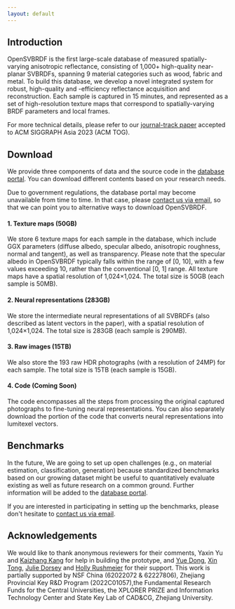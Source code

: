 ```yaml
---
layout: default
---
```


## Introduction

OpenSVBRDF is the first large-scale database of measured spatially-varying anisotropic reflectance, consisting of 1,000+ high-quality near-planar SVBRDFs, spanning 9 material categories such as wood, fabric and metal. To build this database, we develop a novel integrated system for robust, high-quality and -efficiency reflectance acquisition and reconstruction. Each sample is captured in 15 minutes, and represented as a set of high-resolution texture maps that correspond to spatially-varying BRDF parameters and local frames.

For more technical details, please refer to our <a href="https://svbrdf.github.io/publications/OpenSVBRDF/project.html">journal-track paper</a > accepted to ACM SIGGRAPH Asia 2023 (ACM TOG).


## Download 

We provide three components of data and the source code in the <a href="http://opensvbrdf.com"><span class="enlarge">database portal</span></a>. You can download different contents based on your research needs.

<span class="red-bold-text">Due to government regulations, the database portal may become unavailable from time to time.</span> In that case, please <a href="mailto:xiaohema1998@gmail.com?subject=Restricted%20Access%20to%20OpenSVBRDF&body=Please%20provide%20the%20following%20information.%0D%0A%0D%0AFirst%20name%3A%20%0D%0ALast%20name%3A%20%0D%0AYour%20institution%3A%20%0D%0AYour%20region%3A%20%0D%0AHave%20you%20registered%20before%3F%20%28y%2Fn%29%20">contact us via email</a>, so that we can point you to alternative ways to download OpenSVBRDF.


#### 1. Texture maps (50GB)
We store 6 texture maps for each sample in the database, which include GGX parameters (diffuse albedo, specular albedo, anisotropic roughness, normal and tangent), as well as transparency. Please note that the specular albedo in OpenSVBRDF typically falls within the range of [0, 10], with a few values exceeding 10, rather than the conventional [0, 1] range. All texture maps have a spatial resolution of 1,024×1,024. The total size is 50GB (each sample is 50MB).

#### 2. Neural representations (283GB)
We store the intermediate neural representations of all SVBRDFs (also described as latent vectors in the paper), with a spatial resolution of 1,024×1,024. The total size is 283GB (each sample is 290MB).

#### 3. Raw images (15TB)
We also store the 193 raw HDR photographs (with a resolution of 24MP) for each sample. The total size is 15TB (each sample is 15GB).

#### 4. Code (Coming Soon)
The code encompasses all the steps from processing the original captured photographs to fine-tuning neural representations. You can also separately download the portion of the code that converts neural representations into lumitexel vectors.

## Benchmarks
In the future, We are going to set up open challenges (e.g., on material estimation, classification, generation) because standardized benchmarks based on our growing dataset might be useful to quantitatively evaluate existing as well as future research on a common ground. Further information will be added to the <a href="http://opensvbrdf.com">database portal</a>.

If you are interested in participating in setting up the benchmarks, please don't hesitate to <a href="mailto:xiaohema1998@gmail.com?subject=Setting%20Up%20Benchmarks%20Together!&body=Please%20provide%20the%20following%20information.%0D%0A%0D%0AFirst%20name%3A%0D%0ALast%20name%3A%0D%0AYour%20institution%3A%0D%0APlease%20describe%20your%20project%20experience%20or%20any%20helpful%20ideas%3A">contact us via email</a>.

## Acknowledgements

We would like to thank anonymous reviewers for their comments, Yaxin Yu and <a href="https://cocoakang.cn/">Kaizhang Kang</a> for help in building the prototype, and <a href="https://yuedong.shading.me/">Yue Dong</a>, <a href="https://www.microsoft.com/en-us/research/people/xtong/">Xin Tong</a>, <a href="https://graphics.cs.yale.edu/people/julie-dorsey">Julie Dorsey</a> and <a href="https://graphics.cs.yale.edu/people/holly-rushmeier">Holly Rushmeier</a> for their support. This work is partially supported by NSF China (62022072 & 62227806), Zhejiang Provincial Key R&D Program (2022C01057),the Fundamental Research Funds for the Central Universities, the XPLORER PRIZE and Information Technology Center and State Key Lab of CAD&CG, Zhejiang University.
